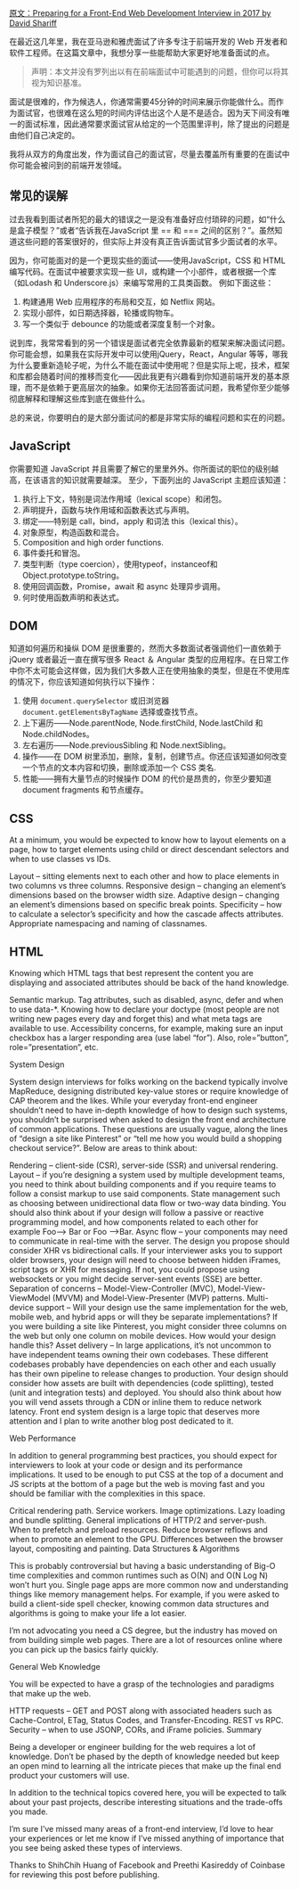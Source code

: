 [原文：Preparing for a Front-End Web Development Interview in 2017 by David Shariff](http://davidshariff.com/blog/preparing-for-a-front-end-web-development-interview-in-2017/#first-article)

在最近这几年里，我在亚马逊和雅虎面试了许多专注于前端开发的 Web 开发者和软件工程师。在这篇文章中，我想分享一些能帮助大家更好地准备面试的点。

> 声明：本文并没有罗列出以有在前端面试中可能遇到的问题，但你可以将其视为知识基准。

面试是很难的，作为候选人，你通常需要45分钟的时间来展示你能做什么。而作为面试官，也很难在这么短的时间内评估出这个人是不是适合。因为天下间没有唯一的面试标准，因此通常要求面试官从给定的一个范围里评判，除了提出的问题是由他们自己决定的。

我将从双方的角度出发，作为面试自己的面试官，尽量去覆盖所有重要的在面试中你可能会被问到的前端开发领域。

## 常见的误解

过去我看到面试者所犯的最大的错误之一是没有准备好应付琐碎的问题，如“什么是盒子模型？”或者“告诉我在JavaScript 里 == 和 === 之间的区别？”。虽然知道这些问题的答案很好的，但实际上并没有真正告诉面试官多少面试者的水平。

因为，你可能面对的是一个更现实些的面试——使用JavaScript，CSS 和 HTML 编写代码。在面试中被要求实现一些 UI，或构建一个小部件，或者根据一个库（如Lodash 和 Underscore.js）来编写常用的工具类函数。 例如下面这些：

1. 构建通用 Web 应用程序的布局和交互，如 Netflix 网站。
2. 实现小部件，如日期选择器，轮播或购物车。
3. 写一个类似于 debounce 的功能或者深度复制一个对象。

说到库，我常常看到的另一个错误是面试者完全依靠最新的框架来解决面试问题。你可能会想，如果我在实际开发中可以使用jQuery，React，Angular 等等，哪我为什么要重新造轮子呢，为什么不能在面试中使用呢？但是实际上呢，技术，框架和库都会随着时间的推移而变化——因此我更有兴趣看到你知道前端开发的基本原理，而不是依赖于更高层次的抽象。如果你无法回答面试问题，我希望你至少能够彻底解释和理解这些库到底在做些什么。

总的来说，你要明白的是大部分面试问的都是非常实际的编程问题和实在的问题。

## JavaScript

你需要知道 JavaScript 并且需要了解它的里里外外。你所面试的职位的级别越高，在该语言的知识就需要越深。 至少，下面列出的 JavaScript 主题应该知道：

1. 执行上下文，特别是词法作用域（lexical scope）和闭包。
2. 声明提升，函数与块作用域和函数表达式与声明。
3. 绑定——特别是 call，bind，apply 和词法 this（lexical this）。
4. 对象原型，构造函数和混合。
5. Composition and high order functions.
6. 事件委托和冒泡。
7. 类型判断（type coercion），使用typeof，instanceof和Object.prototype.toString。
8. 使用回调函数，Promise，await 和 async 处理异步调用。
9. 何时使用函数声明和表达式。
## DOM

知道如何遍历和操纵 DOM 是很重要的，然而大多数面试者强调他们一直依赖于 jQuery 或者最近一直在撰写很多 React ＆ Angular 类型的应用程序。在日常工作中你不太可能会这样做，因为我们大多数人正在使用抽象的类型，但是在不使用库的情况下，你应该知道如何执行以下操作：

1. 使用 `document.querySelector` 或旧浏览器 ` document.getElementsByTagName` 选择或查找节点。
2. 上下遍历——Node.parentNode, Node.firstChild, Node.lastChild 和 Node.childNodes。
3. 左右遍历——Node.previousSibling 和 Node.nextSibling。
4. 操作——在 DOM 树里添加，删除，复制，创建节点。你还应该知道如何改变一个节点的文本内容和切换，删除或添加一个 CSS 类名.
5. 性能——拥有大量节点的时候操作 DOM 的代价是昂贵的，你至少要知道 document fragments 和节点缓存。
## CSS

At a minimum, you would be expected to know how to layout elements on a page, how to target elements using child or direct descendant selectors and when to use classes vs IDs.

Layout – sitting elements next to each other and how to place elements in two columns vs three columns.
Responsive design – changing an element’s dimensions based on the browser width size.
Adaptive design – changing an element’s dimensions based on specific break points.
Specificity – how to calculate a selector’s specificity and how the cascade affects attributes.
Appropriate namespacing and naming of classnames.
## HTML

Knowing which HTML tags that best represent the content you are displaying and associated attributes should be back of the hand knowledge.

Semantic markup.
Tag attributes, such as disabled, async, defer and when to use data-*.
Knowing how to declare your doctype (most people are not writing new pages every day and forget this) and what meta tags are available to use.
Accessibility concerns, for example, making sure an input checkbox has a larger responding area (use label “for”). Also, role=”button”, role=”presentation”, etc.

System Design

System design interviews for folks working on the backend typically involve MapReduce, designing distributed key-value stores or require knowledge of CAP theorem and the likes. While your everyday front-end engineer shouldn’t need to have in-depth knowledge of how to design such systems, you shouldn’t be surprised when asked to design the front end architecture of common applications. These questions are usually vague, along the lines of “design a site like Pinterest” or “tell me how you would build a shopping checkout service?”. Below are areas to think about:

Rendering – client-side (CSR), server-side (SSR) and universal rendering.
Layout – if you’re designing a system used by multiple development teams, you need to think about building components and if you require teams to follow a consist markup to use said components.
State management such as choosing between unidirectional data flow or two-way data binding. You should also think about if your design will follow a passive or reactive programming model, and how components related to each other for example Foo–> Bar or Foo –>Bar.
Async flow – your components may need to communicate in real-time with the server. The design you propose should consider XHR vs bidirectional calls. If your interviewer asks you to support older browsers, your design will need to choose between hidden iFrames, script tags or XHR for messaging. If not, you could propose using websockets or you might decide server-sent events (SSE) are better.
Separation of concerns – Model-View-Controller (MVC), Model-View-ViewModel (MVVM) and Model-View-Presenter (MVP) patterns.
Multi-device support – Will your design use the same implementation for the web, mobile web, and hybrid apps or will they be separate implementations? If you were building a site like Pinterest, you might consider three columns on the web but only one column on mobile devices. How would your design handle this?
Asset delivery – In large applications, it’s not uncommon to have independent teams owning their own codebases. These different codebases probably have dependencies on each other and each usually has their own pipeline to release changes to production. Your design should consider how assets are built with dependencies (code splitting), tested (unit and integration tests) and deployed. You should also think about how you will vend assets through a CDN or inline them to reduce network latency.
Front end system design is a large topic that deserves more attention and I plan to write another blog post dedicated to it.

Web Performance

In addition to general programming best practices, you should expect for interviewers to look at your code or design and its performance implications. It used to be enough to put CSS at the top of a document and JS scripts at the bottom of a page but the web is moving fast and you should be familiar with the complexities in this space.

Critical rendering path.
Service workers.
Image optimizations.
Lazy loading and bundle splitting.
General implications of HTTP/2 and server-push.
When to prefetch and preload resources.
Reduce browser reflows and when to promote an element to the GPU.
Differences between the browser layout, compositing and painting.
Data Structures & Algorithms

This is probably controversial but having a basic understanding of Big-O time complexities and common runtimes such as O(N) and O(N Log N) won’t hurt you. Single page apps are more common now and understanding things like memory management helps. For example, if you were asked to build a client-side spell checker, knowing common data structures and algorithms is going to make your life a lot easier.

I’m not advocating you need a CS degree, but the industry has moved on from building simple web pages. There are a lot of resources online where you can pick up the basics fairly quickly.

General Web Knowledge

You will be expected to have a grasp of the technologies and paradigms that make up the web.

HTTP requests – GET and POST along with associated headers such as Cache-Control, ETag, Status Codes, and Transfer-Encoding.
REST vs RPC.
Security – when to use JSONP, CORs, and iFrame policies.
Summary

Being a developer or engineer building for the web requires a lot of knowledge. Don’t be phased by the depth of knowledge needed but keep an open mind to learning all the intricate pieces that make up the final end product your customers will use.

In addition to the technical topics covered here, you will be expected to talk about your past projects, describe interesting situations and the trade-offs you made.

I’m sure I’ve missed many areas of a front-end interview, I’d love to hear your experiences or let me know if I’ve missed anything of importance that you see being asked these types of interviews.

Thanks to ShihChih Huang of Facebook and Preethi Kasireddy of Coinbase for reviewing this post before publishing.